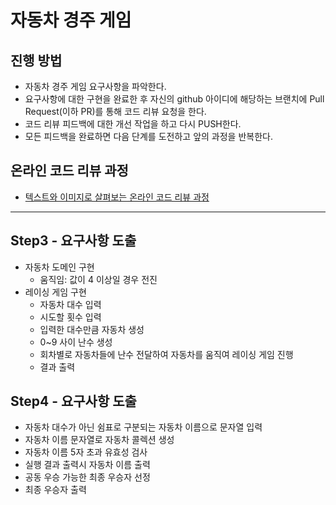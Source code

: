 # 자동차 경주 게임
## 진행 방법
* 자동차 경주 게임 요구사항을 파악한다.
* 요구사항에 대한 구현을 완료한 후 자신의 github 아이디에 해당하는 브랜치에 Pull Request(이하 PR)를 통해 코드 리뷰 요청을 한다.
* 코드 리뷰 피드백에 대한 개선 작업을 하고 다시 PUSH한다.
* 모든 피드백을 완료하면 다음 단계를 도전하고 앞의 과정을 반복한다.

## 온라인 코드 리뷰 과정
* [텍스트와 이미지로 살펴보는 온라인 코드 리뷰 과정](https://github.com/next-step/nextstep-docs/tree/master/codereview)

---

## Step3 - 요구사항 도출
* 자동차 도메인 구현
    * 움직임: 값이 4 이상일 경우 전진
* 레이싱 게임 구현
    * 자동차 대수 입력
    * 시도할 횟수 입력
    * 입력한 대수만큼 자동차 생성
    * 0~9 사이 난수 생성
    * 회차별로 자동차들에 난수 전달하여 자동차를 움직여 레이싱 게임 진행
    * 결과 출력

## Step4 - 요구사항 도출
* 자동차 대수가 아닌 쉼표로 구분되는 자동차 이름으로 문자열 입력
* 자동차 이름 문자열로 자동차 콜렉션 생성
* 자동차 이름 5자 초과 유효성 검사
* 실행 결과 출력시 자동차 이름 출력
* 공동 우승 가능한 최종 우승자 선정
* 최종 우승자 출력
